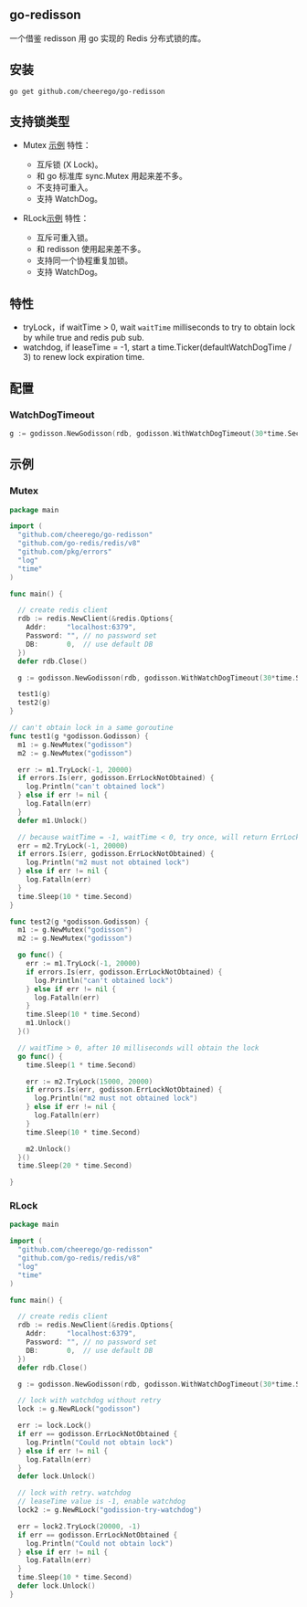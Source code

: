 ## go-redisson 

一个借鉴 redisson 用 go 实现的 Redis 分布式锁的库。

## 安装

```shell
go get github.com/cheerego/go-redisson
```


## 支持锁类型

* Mutex [示例](#Mutex) 特性：
  * 互斥锁 (X Lock)。 
  * 和 go 标准库 sync.Mutex 用起来差不多。 
  * 不支持可重入。 
  * 支持 WatchDog。

* RLock[示例](#RLock) 特性：
  * 互斥可重入锁。 
  * 和 redisson 使用起来差不多。 
  * 支持同一个协程重复加锁。
  * 支持 WatchDog。

## 特性

* tryLock，if waitTime > 0, wait `waitTime` milliseconds to try to obtain lock by while true and redis pub sub.
* watchdog, if leaseTime = -1, start a time.Ticker(defaultWatchDogTime / 3) to renew lock expiration time.

## 配置 

### WatchDogTimeout

```go
g := godisson.NewGodisson(rdb, godisson.WithWatchDogTimeout(30*time.Second))
```


## 示例


### Mutex

```go
package main

import (
  "github.com/cheerego/go-redisson"
  "github.com/go-redis/redis/v8"
  "github.com/pkg/errors"
  "log"
  "time"
)

func main() {

  // create redis client
  rdb := redis.NewClient(&redis.Options{
    Addr:     "localhost:6379",
    Password: "", // no password set
    DB:       0,  // use default DB
  })
  defer rdb.Close()

  g := godisson.NewGodisson(rdb, godisson.WithWatchDogTimeout(30*time.Second))

  test1(g)
  test2(g)
}

// can't obtain lock in a same goroutine
func test1(g *godisson.Godisson) {
  m1 := g.NewMutex("godisson")
  m2 := g.NewMutex("godisson")

  err := m1.TryLock(-1, 20000)
  if errors.Is(err, godisson.ErrLockNotObtained) {
    log.Println("can't obtained lock")
  } else if err != nil {
    log.Fatalln(err)
  }
  defer m1.Unlock()

  // because waitTime = -1, waitTime < 0, try once, will return ErrLockNotObtained
  err = m2.TryLock(-1, 20000)
  if errors.Is(err, godisson.ErrLockNotObtained) {
    log.Println("m2 must not obtained lock")
  } else if err != nil {
    log.Fatalln(err)
  }
  time.Sleep(10 * time.Second)
}

func test2(g *godisson.Godisson) {
  m1 := g.NewMutex("godisson")
  m2 := g.NewMutex("godisson")

  go func() {
    err := m1.TryLock(-1, 20000)
    if errors.Is(err, godisson.ErrLockNotObtained) {
      log.Println("can't obtained lock")
    } else if err != nil {
      log.Fatalln(err)
    }
    time.Sleep(10 * time.Second)
    m1.Unlock()
  }()

  // waitTime > 0, after 10 milliseconds will obtain the lock
  go func() {
    time.Sleep(1 * time.Second)

    err := m2.TryLock(15000, 20000)
    if errors.Is(err, godisson.ErrLockNotObtained) {
      log.Println("m2 must not obtained lock")
    } else if err != nil {
      log.Fatalln(err)
    }
    time.Sleep(10 * time.Second)

    m2.Unlock()
  }()
  time.Sleep(20 * time.Second)

}


```


### RLock
```go
package main

import (
  "github.com/cheerego/go-redisson"
  "github.com/go-redis/redis/v8"
  "log"
  "time"
)

func main() {

  // create redis client
  rdb := redis.NewClient(&redis.Options{
    Addr:     "localhost:6379",
    Password: "", // no password set
    DB:       0,  // use default DB
  })
  defer rdb.Close()

  g := godisson.NewGodisson(rdb, godisson.WithWatchDogTimeout(30*time.Second))

  // lock with watchdog without retry
  lock := g.NewRLock("godisson")

  err := lock.Lock()
  if err == godisson.ErrLockNotObtained {
    log.Println("Could not obtain lock")
  } else if err != nil {
    log.Fatalln(err)
  }
  defer lock.Unlock()

  // lock with retry、watchdog
  // leaseTime value is -1, enable watchdog
  lock2 := g.NewRLock("godission-try-watchdog")

  err = lock2.TryLock(20000, -1)
  if err == godisson.ErrLockNotObtained {
    log.Println("Could not obtain lock")
  } else if err != nil {
    log.Fatalln(err)
  }
  time.Sleep(10 * time.Second)
  defer lock.Unlock()
}

```